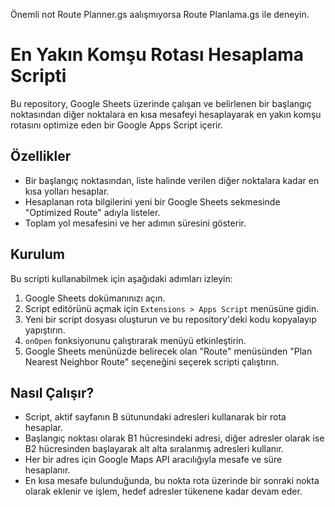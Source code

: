 Önemli not Route Planner.gs aalışmıyorsa Route Planlama.gs ile deneyin.
# En Yakın Komşu Rotası Hesaplama Scripti

Bu repository, Google Sheets üzerinde çalışan ve belirlenen bir başlangıç noktasından diğer noktalara en kısa mesafeyi hesaplayarak en yakın komşu rotasını optimize eden bir Google Apps Script içerir.

## Özellikler

- Bir başlangıç noktasından, liste halinde verilen diğer noktalara kadar en kısa yolları hesaplar.
- Hesaplanan rota bilgilerini yeni bir Google Sheets sekmesinde "Optimized Route" adıyla listeler.
- Toplam yol mesafesini ve her adımın süresini gösterir.

## Kurulum

Bu scripti kullanabilmek için aşağıdaki adımları izleyin:

1. Google Sheets dokümanınızı açın.
2. Script editörünü açmak için `Extensions > Apps Script` menüsüne gidin.
3. Yeni bir script dosyası oluşturun ve bu repository'deki kodu kopyalayıp yapıştırın.
4. `onOpen` fonksiyonunu çalıştırarak menüyü etkinleştirin.
5. Google Sheets menünüzde belirecek olan "Route" menüsünden "Plan Nearest Neighbor Route" seçeneğini seçerek scripti çalıştırın.

## Nasıl Çalışır?

- Script, aktif sayfanın B sütunundaki adresleri kullanarak bir rota hesaplar.
- Başlangıç noktası olarak B1 hücresindeki adresi, diğer adresler olarak ise B2 hücresinden başlayarak alt alta sıralanmış adresleri kullanır.
- Her bir adres için Google Maps API aracılığıyla mesafe ve süre hesaplanır.
- En kısa mesafe bulunduğunda, bu nokta rota üzerinde bir sonraki nokta olarak eklenir ve işlem, hedef adresler tükenene kadar devam eder.
